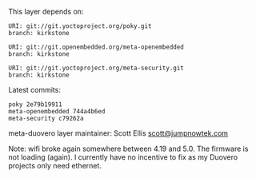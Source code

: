 This layer depends on:

    URI: git://git.yoctoproject.org/poky.git
    branch: kirkstone 

    URI: git://git.openembedded.org/meta-openembedded
    branch: kirkstone

    URI: git://git.yoctoproject.org/meta-security.git
    branch: kirkstone

Latest commits:

    poky 2e79b19911
    meta-openembedded 744a4b6ed
    meta-security c79262a

meta-duovero layer maintainer: Scott Ellis <scott@jumpnowtek.com>

Note: wifi broke again somewhere between 4.19 and 5.0.
      The firmware is not loading (again). I currently have
      no incentive to fix as my Duovero projects only need
      ethernet.
